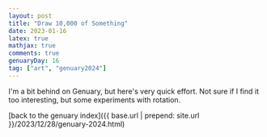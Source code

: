 ```yaml
---
layout: post
title: "Draw 10,000 of Something"
date: 2023-01-16
latex: true
mathjax: true
comments: true
genuaryDay: 16
tag: ["art", "genuary2024"]
---
```


<div id="jan-16" style="font-family: 'Menlo'; font-size:10px"></div>
<script src="https://cdnjs.cloudflare.com/ajax/libs/p5.js/1.4.0/p5.min.js"></script>
<script src="{{ base.url | prepend: site.url }}/assets/2023-12-28-genuary-2024/jan16.js"></script>

I'm a bit behind on Genuary, but here's very quick effort. Not sure if I find it too interesting, but some experiments with rotation.

[back to the genuary index]({{ base.url | prepend: site.url }}/2023/12/28/genuary-2024.html)
